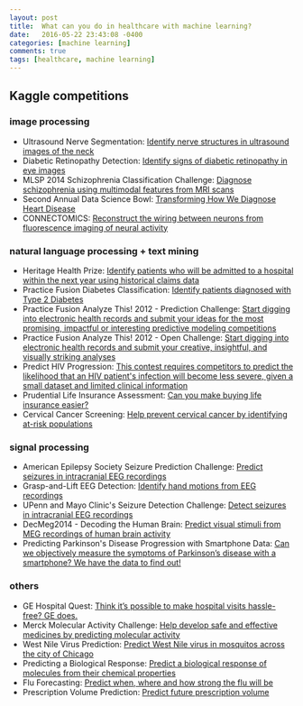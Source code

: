 ```yaml
---
layout: post
title:  What can you do in healthcare with machine learning?
date:   2016-05-22 23:43:08 -0400
categories: [machine learning]
comments: true
tags: [healthcare, machine learning]
---
```

## Kaggle competitions

### image processing
* Ultrasound Nerve Segmentation: [Identify nerve structures in ultrasound images of the neck][ultrasound]
* Diabetic Retinopathy Detection: [Identify signs of diabetic retinopathy in eye images][diabetic]
* MLSP 2014 Schizophrenia Classification Challenge: [Diagnose schizophrenia using multimodal features from MRI scans][schizophrenia]
* Second Annual Data Science Bowl: [Transforming How We Diagnose Heart Disease][heart]
* CONNECTOMICS: [Reconstruct the wiring between neurons from fluorescence imaging of neural activity][neuron-fluorescence]

### natural language processing + text mining
* Heritage Health Prize: [Identify patients who will be admitted to a hospital within the next year using historical claims data][hospital-next-year]
* Practice Fusion Diabetes Classification: [Identify patients diagnosed with Type 2 Diabetes][diabetes2]
* Practice Fusion Analyze This! 2012 - Prediction Challenge: [Start digging into electronic health records and submit your ideas for the most promising, impactful or interesting predictive modeling competitions][EHR-predict]
* Practice Fusion Analyze This! 2012 - Open Challenge: [Start digging into electronic health records and submit your creative, insightful, and visually striking analyses][EHR-analysis]
* Predict HIV Progression: [This contest requires competitors to predict the likelihood that an HIV patient's infection will become less severe, given a small dataset and limited clinical information][HIV]
* Prudential Life Insurance Assessment: [Can you make buying life insurance easier?][life-insurance]
* Cervical Cancer Screening: [Help prevent cervical cancer by identifying at-risk populations][cervical-cancer]

### signal processing
* American Epilepsy Society Seizure Prediction Challenge: [Predict seizures in intracranial EEG recordings][seizure]
* Grasp-and-Lift EEG Detection: [Identify hand motions from EEG recordings][hand]
* UPenn and Mayo Clinic's Seizure Detection Challenge: [Detect seizures in intracranial EEG recordings][seizure-EEG]
* DecMeg2014 - Decoding the Human Brain: [Predict visual stimuli from MEG recordings of human brain activity][MEG]
* Predicting Parkinson's Disease Progression with Smartphone Data: [Can we objectively measure the symptoms of Parkinson’s disease with a smartphone? We have the data to find out!][Parkinson]

### others
* GE Hospital Quest: [Think it’s possible to make hospital visits hassle-free? GE does.][GE]
* Merck Molecular Activity Challenge: [Help develop safe and effective medicines by predicting molecular activity][molecular]
* West Nile Virus Prediction: [Predict West Nile virus in mosquitos across the city of Chicago][Nile]
* Predicting a Biological Response: [Predict a biological response of molecules from their chemical properties][chemical]
* Flu Forecasting: [Predict when, where and how strong the flu will be][flu]
* Prescription Volume Prediction: [Predict future prescription volume][prescription]


[ultrasound]: https://www.kaggle.com/c/ultrasound-nerve-segmentation
[diabetic]: https://www.kaggle.com/c/diabetic-retinopathy-detection
[schizophrenia]: https://www.kaggle.com/c/mlsp-2014-mri
[heart]: https://www.kaggle.com/c/second-annual-data-science-bowl
[neuron-fluorescence]: https://www.kaggle.com/c/connectomics
[hospital-next-year]: https://www.heritagehealthprize.com/c/hhp
[diabetes2]: https://www.kaggle.com/c/pf2012-diabetes
[EHR-predict]: https://www.kaggle.com/c/pf2012
[EHR-analysis]: https://www.kaggle.com/c/pf2012-at
[HIV]: https://www.kaggle.com/c/hivprogression
[life-insurance]: https://www.kaggle.com/c/prudential-life-insurance-assessment
[cervical-cancer]: https://www.kaggle.com/c/cervical-cancer-screening
[seizure]: https://www.kaggle.com/c/seizure-prediction
[hand]: https://www.kaggle.com/c/grasp-and-lift-eeg-detection
[seizure-EEG]: https://www.kaggle.com/c/seizure-detection
[MEG]: https://www.kaggle.com/c/decoding-the-human-brain
[Parkinson]: https://www.kaggle.com/c/predicting-parkinson-s-disease-progression-with-smartphone-data
[GE]: https://www.gequest.com/c/hospital
[molecular]: https://www.kaggle.com/c/MerckActivity
[Nile]: https://www.kaggle.com/c/predict-west-nile-virus
[chemical]: https://www.kaggle.com/c/bioresponse
[flu]: https://www.kaggle.com/c/genentech-flu-forecasting
[prescription]: https://www.kaggle.com/c/RxVolumePrediction
